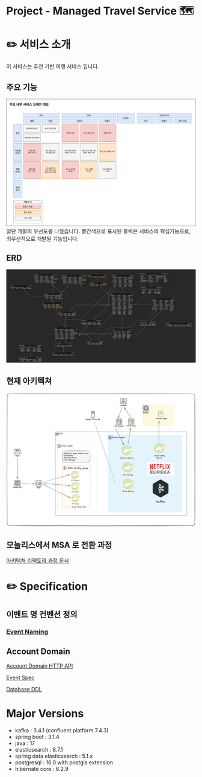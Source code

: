# Project - Managed Travel Service 🗺️

# ✏️ 서비스 소개
이 서비스는 추천 기반 여행 서비스 입니다.

## 주요 기능

![주요 내부 서비스 개요](./docs/readme/service_intro/service_overview.drawio.png)
일단 개발의 우선도를 나눴습니다. 빨간색으로 표시된 블럭은 서비스의 핵심기능으로, 최우선적으로 개발될 기능입니다.

## ERD

![DB ERD](./docs/readme/database/erd.jpg)

## 현재 아키텍쳐
![](./docs/readme/system_design/msa/msa_system_overview.excalidraw.png)

## 모놀리스에서 MSA 로 전환 과정

[아키텍쳐 리팩토링 과정 문서](docs/readme/system_design/architecture_history.md)


# ✏️ Specification

## 이벤트 명 컨벤션 정의
### [Event Naming](docs/readme/system_design/event_design_detail.md)

## Account Domain
[Account Domain HTTP API](./backend/services/account/specification/api_spec.md)

[Event Spec](./backend/services/account/specification/event_spec.md)

[Database DDL](./backend/services/account/database/account.sql)

# Major Versions
- kafka : 3.4.1 (confluent platform 7.4.3)
- spring boot : 3.1.4
- java : 17
- elasticsearch : 8.7.1
- spring data elasticsearch : 5.1.x
- postgresql : 16.0 with postgis extension
- hibernate core : 6.2.9